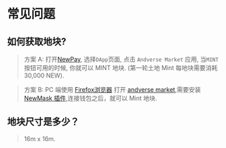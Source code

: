 # 常见问题

## 如何获取地块?

> 方案 A: 打开[NewPay](https://www.newtonproject.org/newpay/), 选择`DApp`页面, 点击 `Andverse Market` 应用, 当`MINT`按钮可用的时候, 你就可以 MINT 地块. (第一轮土地 Mint 每地块需要消耗 30,000 NEW).

> 方案 B: PC 端使用 [Firefox浏览器](https://www.mozilla.org/en-US/firefox/) 打开 [andverse market](https://market.andverse.org),需要安装 [NewMask 插件](https://addons.mozilla.org/zh-CN/firefox/addon/newmask/?utm_source=addons.mozilla.org&utm_medium=referral&utm_content=search),连接钱包之后，就可以 Mint 地块.


## 地块尺寸是多少？

> 16m x 16m.
